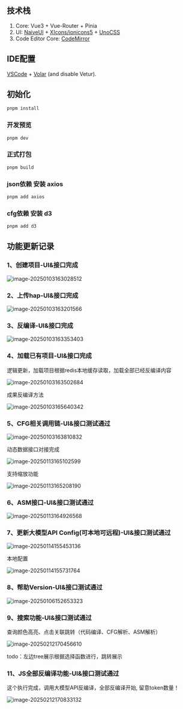 
## 技术栈

1. Core: Vue3 + Vue-Router + Pinia
2. UI: [NaiveUI](https://www.naiveui.com/) + [XIcons/ionicons5](https://xicons.org/#/) + [UnoCSS](https://unocss.dev/)
3. Code Editor Core: [CodeMirror](https://codemirror.net/)


## IDE配置

[VSCode](https://code.visualstudio.com/) + [Volar](https://marketplace.visualstudio.com/items?itemName=Vue.volar) (and disable Vetur).

## 初始化

```sh
pnpm install
```

### 开发预览

```sh
pnpm dev
```

### 正式打包

```sh
pnpm build
```

### json依赖 安装 axios

```sh
pnpm add axios
```

### cfg依赖 安装 d3

```sh
pnpm add d3
```





## 功能更新记录

### 1、创建项目-UI&接口完成

![image-20250103163028512](images/image-20250103163028512.png)

### 2、上传hap-UI&接口完成

![image-20250103163201566](images/image-20250103163201566.png)

### 3、反编译-UI&接口完成

![image-20250103163353403](images/image-20250103163353403.png)



### 4、加载已有项目-UI&接口完成

逻辑更新，加载项目根据redis本地缓存读取，加载全部已经反编译内容

![image-20250103163502684](images/image-20250103163502684.png)

成果反编译方法

![image-20250103165640342](images/image-20250103165640342.png)

### 5、CFG相关调用链-UI&接口测试通过

![image-20250103163810832](images/image-20250103163810832.png)

动态数据接口对接完成

![image-20250113165102599](images/image-20250113165102599.png)

支持缩放功能

![image-20250113165208190](images/image-20250113165208190.png)

### 6、ASM接口-UI&接口测试通过

![image-20250113164926568](images/image-20250113164926568.png)

### 7、更新大模型API Config(可本地可远程)-UI&接口测试通过

![image-20250114155453136](images/image-20250114155453136.png)

本地配置

![image-20250114155731764](images/image-20250114155731764.png)

### 8、帮助Version-UI&接口测试通过

![image-20250106152653323](images/image-20250106152653323.png)

### 9、搜索功能-UI&接口测试通过

查询颜色高亮、点击关联跳转（代码编译、CFG解析、ASM解析）

![image-20250212170456610](images/image-20250212170456610.png)

todo：左边tree展示根据选择函数进行，跳转展示

### 11、JS全部反编译功能-UI&接口测试通过

这个执行完成，调用大模型API反编译，全部反编译开始, 留意token数量！

![image-20250212170833132](images/image-20250212170833132.png)
